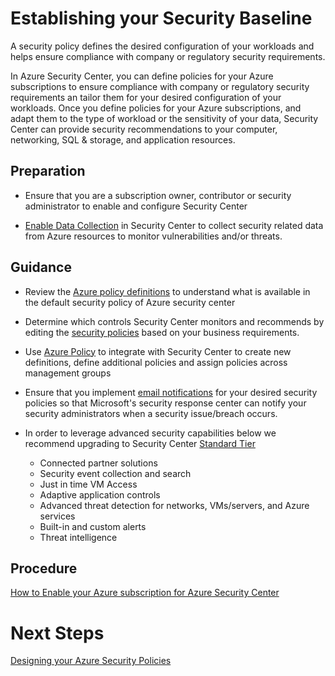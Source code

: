 
# Establishing your Security Baseline

A security policy defines the desired configuration of your workloads and helps ensure compliance with company or regulatory security requirements.  



In Azure Security Center, you can define policies for your Azure subscriptions to ensure compliance with company or regulatory security requirements an tailor them for your desired configuration of your workloads. Once you define policies for your Azure subscriptions, and adapt them to the type of workload or the sensitivity of your data, Security Center can provide security recommendations to your computer, networking, SQL & storage, and application resources. 


 


 


## Preparation 

- Ensure that you are a subscription owner, contributor or security administrator to enable and configure Security Center 


- [Enable Data Collection](https://docs.microsoft.com/en-us/azure/security-center/security-center-enable-data-collection) in Security Center to collect security related data from Azure resources to monitor vulnerabilities and/or threats. 



 
## Guidance 

- Review the [Azure policy definitions](https://docs.microsoft.com/en-us/azure/security-center/security-center-policies#available-security-policy-definitions) to understand what is available in the default security policy of Azure security center 


- Determine which controls Security Center monitors and recommends by editing the [security policies](https://docs.microsoft.com/en-us/azure/security-center/security-center-policies#edit-security-policies) based on your business requirements. 


- Use [Azure Policy](https://docs.microsoft.com/en-us/azure/security-center/security-center-azure-policy) to integrate with Security Center to create new definitions, define additional policies and assign policies across management groups 


- Ensure that you implement [email notifications](https://docs.microsoft.com/en-us/azure/security-center/security-center-provide-security-contact-details) for your desired security policies so that Microsoft's security response center can notify your security administrators when a security issue/breach occurs. 


- In order to leverage advanced security capabilities below we recommend upgrading to Security Center [Standard Tier](https://docs.microsoft.com/en-us/azure/security-center/security-center-get-started#upgrade-to-the-standard-tier)  

  - Connected partner solutions
  - Security event collection and search 
  - Just in time VM Access  
  - Adaptive application controls 
  - Advanced threat detection for networks, VMs/servers, and Azure services  
  - Built-in and custom alerts  
  - Threat intelligence  




## Procedure 



[How to Enable your Azure subscription for Azure Security Center](https://docs.microsoft.com/en-us/azure/security-center/security-center-get-started#enable-your-azure-subscription)  


 


# Next Steps 


[Designing your Azure Security Policies](https://github.com/nmcgregor/Azure-Security/blob/master/2.2-Designing-your-Azure-Security-Policies.md)
